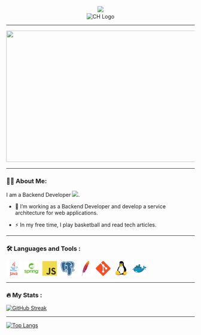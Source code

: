 <div id="header" align="center">
  <img src="https://media.giphy.com/media/bJ4TVNYNUympPgcpem/giphy.gif" width="150"/>
</div>
<div id="header" align="center">
  <img src="https://komarev.com/ghpvc/?username=StarCodeBoy&style=flat-square&color=blue" class="centerImage" alt="CH Logo"/>
</div>

---

<div align="center">
  <img src="https://media.giphy.com/media/LaVp0AyqR5bGsC5Cbm/giphy.gif" width="600" height="350"/>
</div>


---

### :man_technologist: About Me:
I am a Backend Developer <img src="https://media.giphy.com/media/WUlplcMpOCEmTGBtBW/giphy.gif" width="30">.
- :telescope: I’m working as a Backend Developer and develop a service architecture for web applications.

- :zap: In my free time, I play basketball and read tech articles.


---
### :hammer_and_wrench: Languages and Tools :
<div>
  <img src="https://github.com/devicons/devicon/blob/master/icons/java/java-original-wordmark.svg" title="Java" alt="Java" width="40" height="40"/>&nbsp;
  <img src="https://github.com/devicons/devicon/blob/master/icons/spring/spring-original-wordmark.svg" title="Spring" alt="Spring" width="40" height="40"/>&nbsp;
  <img src="https://github.com/devicons/devicon/blob/master/icons/javascript/javascript-original.svg" title="JavaScript" alt="JavaScript" width="40" height="40"/>&nbsp;
  <img src="https://github.com/devicons/devicon/blob/master/icons/postgresql/postgresql-plain.svg" title="PostgreSQL"  alt="PostgreSQL" width="40" height="40"/>&nbsp;
  <img src="https://github.com/devicons/devicon/blob/master/icons/apache/apache-original.svg" title="Apache"  alt="Apache" width="40" height="40"/>&nbsp;
  <img src="https://github.com/devicons/devicon/blob/master/icons/git/git-original.svg" title="Git"  alt="Git" width="40" height="40"/>&nbsp;
  <img src="https://github.com/devicons/devicon/blob/master/icons/linux/linux-original.svg" title="Linux"  alt="Linux" width="40" height="40"/>&nbsp;
  <img src="https://github.com/devicons/devicon/blob/master/icons/docker/docker-original.svg" title="Docker"  alt="Docker" width="40" height="40"/>&nbsp;
</div>  

---

### :fire: My Stats :
[![GitHub Streak](http://github-readme-streak-stats.herokuapp.com?user=StarCodeBoy&theme=dark&hide_border=true)](https://git.io/streak-stats)


---

[![Top Langs](https://github-readme-stats.vercel.app/api/top-langs/?username=StarCodeBoy&layout=compact&theme=vision-friendly-dark)](https://github.com/anuraghazra/github-readme-stats)
  
